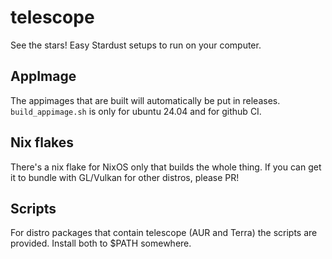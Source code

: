 # telescope
See the stars! Easy Stardust setups to run on your computer.

## AppImage
The appimages that are built will automatically be put in releases. `build_appimage.sh` is only for ubuntu 24.04 and for github CI.

## Nix flakes
There's a nix flake for NixOS only that builds the whole thing. If you can get it to bundle with GL/Vulkan for other distros, please PR!

## Scripts
For distro packages that contain telescope (AUR and Terra) the scripts are provided. Install both to $PATH somewhere.
